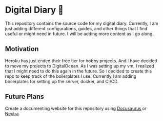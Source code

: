 # Digital Diary 📓

This repository contains the source code for my digital diary. Currently, I am just adding different configurations, guides, and other things that I find useful or might need in future. I will be adding more content as I go along.

## Motivation

Heroku has just ended their free tier for hobby projects. And I have decided to move my projects to DigitalOcean. As I was setting up my vm, I realized that I might need to do this again in the future. So I decided to create this repo to keep track of the boilerplates I use. Currently I am adding boilerplates for setting up the server, docker, and CI/CD.

## Future Plans

Create a documenting website for this repository using [Docusaurus](https://docusaurus.io/) or [Nextra](https://nextra.vercel.app/).
